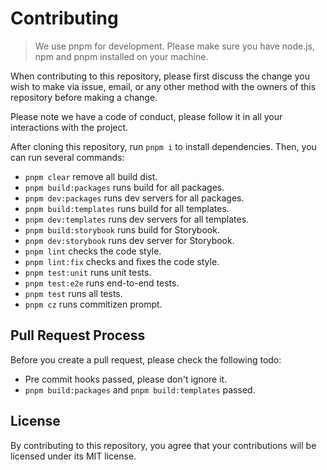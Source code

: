 
# Contributing

> We use pnpm for development.
> Please make sure you have node.js, npm and pnpm installed on your machine.

When contributing to this repository, please first discuss the change you wish to make via issue,
email, or any other method with the owners of this repository before making a change.

Please note we have a code of conduct, please follow it in all your interactions with the project.

After cloning this repository, run `pnpm i` to install dependencies. Then, you can run several commands:

- `pnpm clear` remove all build dist.
- `pnpm build:packages` runs build for all packages.
- `pnpm dev:packages` runs dev servers for all packages.
- `pnpm build:templates` runs build for all templates.
- `pnpm dev:templates` runs dev servers for all templates.
- `pnpm build:storybook` runs build for Storybook.
- `pnpm dev:storybook` runs dev server for Storybook.
- `pnpm lint` checks the code style.
- `pnpm lint:fix` checks and fixes the code style.
- `pnpm test:unit` runs unit tests.
- `pnpm test:e2e` runs end-to-end tests.
- `pnpm test` runs all tests.
- `pnpm cz` runs commitizen prompt.

## Pull Request Process

Before you create a pull request, please check the following todo:

- Pre commit hooks passed, please don't ignore it.
- `pnpm build:packages` and `pnpm build:templates` passed.

## License

By contributing to this repository, you agree that your contributions will be licensed under its MIT license.
